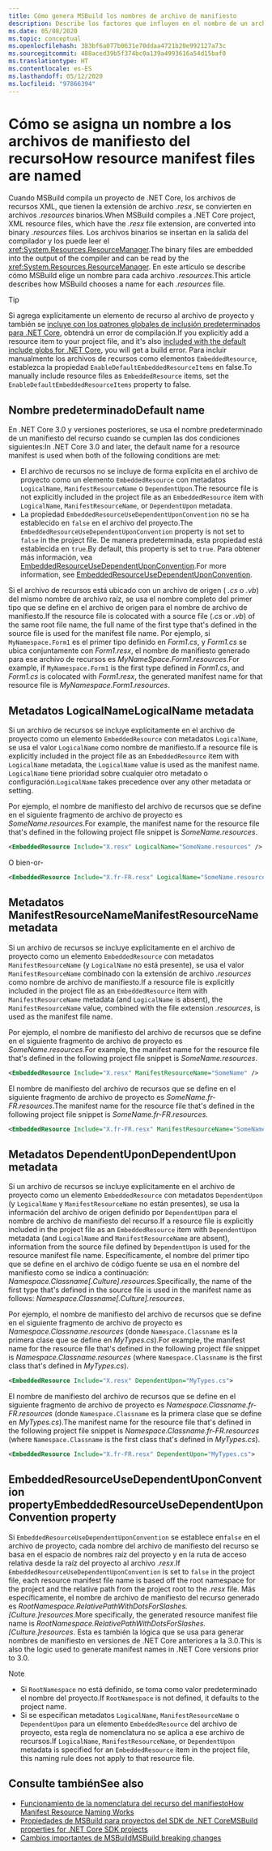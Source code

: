 ```yaml
---
title: Cómo genera MSBuild los nombres de archivo de manifiesto
description: Describe los factores que influyen en el nombre de un archivo de manifiesto de recurso generado por MSBuild en tiempo de compilación.
ms.date: 05/08/2020
ms.topic: conceptual
ms.openlocfilehash: 383bf6a077b0631e70ddaa4721b20e992127a73c
ms.sourcegitcommit: 488aced39b5f374bc0a139a4993616a54d15baf0
ms.translationtype: HT
ms.contentlocale: es-ES
ms.lasthandoff: 05/12/2020
ms.locfileid: "97866394"
---
```

# <a name="how-resource-manifest-files-are-named"></a><span data-ttu-id="b0fe4-103">Cómo se asigna un nombre a los archivos de manifiesto del recurso</span><span class="sxs-lookup"><span data-stu-id="b0fe4-103">How resource manifest files are named</span></span>

<span data-ttu-id="b0fe4-104">Cuando MSBuild compila un proyecto de .NET Core, los archivos de recursos XML, que tienen la extensión de archivo *.resx*, se convierten en archivos *.resources* binarios.</span><span class="sxs-lookup"><span data-stu-id="b0fe4-104">When MSBuild compiles a .NET Core project, XML resource files, which have the *.resx* file extension, are converted into binary *.resources* files.</span></span> <span data-ttu-id="b0fe4-105">Los archivos binarios se insertan en la salida del compilador y los puede leer el <xref:System.Resources.ResourceManager>.</span><span class="sxs-lookup"><span data-stu-id="b0fe4-105">The binary files are embedded into the output of the compiler and can be read by the <xref:System.Resources.ResourceManager>.</span></span> <span data-ttu-id="b0fe4-106">En este artículo se describe cómo MSBuild elige un nombre para cada archivo *.resources*.</span><span class="sxs-lookup"><span data-stu-id="b0fe4-106">This article describes how MSBuild chooses a name for each *.resources* file.</span></span>

> [!TIP]
> <span data-ttu-id="b0fe4-107">Si agrega explícitamente un elemento de recurso al archivo de proyecto y también se [incluye con los patrones globales de inclusión predeterminados para .NET Core](../project-sdk/overview.md#default-compilation-includes), obtendrá un error de compilación.</span><span class="sxs-lookup"><span data-stu-id="b0fe4-107">If you explicitly add a resource item to your project file, and it's also [included with the default include globs for .NET Core](../project-sdk/overview.md#default-compilation-includes), you will get a build error.</span></span> <span data-ttu-id="b0fe4-108">Para incluir manualmente los archivos de recursos como elementos `EmbeddedResource`, establezca la propiedad `EnableDefaultEmbeddedResourceItems` en false.</span><span class="sxs-lookup"><span data-stu-id="b0fe4-108">To manually include resource files as `EmbeddedResource` items, set the `EnableDefaultEmbeddedResourceItems` property to false.</span></span>

## <a name="default-name"></a><span data-ttu-id="b0fe4-109">Nombre predeterminado</span><span class="sxs-lookup"><span data-stu-id="b0fe4-109">Default name</span></span>

<span data-ttu-id="b0fe4-110">En .NET Core 3.0 y versiones posteriores, se usa el nombre predeterminado de un manifiesto del recurso cuando se cumplen las dos condiciones siguientes:</span><span class="sxs-lookup"><span data-stu-id="b0fe4-110">In .NET Core 3.0 and later, the default name for a resource manifest is used when both of the following conditions are met:</span></span>

- <span data-ttu-id="b0fe4-111">El archivo de recursos no se incluye de forma explícita en el archivo de proyecto como un elemento `EmbeddedResource` con metadatos `LogicalName`, `ManifestResourceName` o `DependentUpon`.</span><span class="sxs-lookup"><span data-stu-id="b0fe4-111">The resource file is not explicitly included in the project file as an `EmbeddedResource` item with `LogicalName`, `ManifestResourceName`, or `DependentUpon` metadata.</span></span>
- <span data-ttu-id="b0fe4-112">La propiedad `EmbeddedResourceUseDependentUponConvention` no se ha establecido en `false` en el archivo del proyecto.</span><span class="sxs-lookup"><span data-stu-id="b0fe4-112">The `EmbeddedResourceUseDependentUponConvention` property is not set to `false` in the project file.</span></span> <span data-ttu-id="b0fe4-113">De manera predeterminada, esta propiedad está establecida en `true`.</span><span class="sxs-lookup"><span data-stu-id="b0fe4-113">By default, this property is set to `true`.</span></span> <span data-ttu-id="b0fe4-114">Para obtener más información, vea [EmbeddedResourceUseDependentUponConvention](../project-sdk/msbuild-props.md#embeddedresourceusedependentuponconvention).</span><span class="sxs-lookup"><span data-stu-id="b0fe4-114">For more information, see [EmbeddedResourceUseDependentUponConvention](../project-sdk/msbuild-props.md#embeddedresourceusedependentuponconvention).</span></span>

<span data-ttu-id="b0fe4-115">Si el archivo de recursos está ubicado con un archivo de origen ( *.cs* o *.vb*) del mismo nombre de archivo raíz, se usa el nombre completo del primer tipo que se define en el archivo de origen para el nombre de archivo de manifiesto.</span><span class="sxs-lookup"><span data-stu-id="b0fe4-115">If the resource file is colocated with a source file (*.cs* or *.vb*) of the same root file name, the full name of the first type that's defined in the source file is used for the manifest file name.</span></span> <span data-ttu-id="b0fe4-116">Por ejemplo, si `MyNamespace.Form1` es el primer tipo definido en *Form1.cs*, y *Form1.cs* se ubica conjuntamente con *Form1.resx*, el nombre de manifiesto generado para ese archivo de recursos es *MyNameSpace.Form1.resources*.</span><span class="sxs-lookup"><span data-stu-id="b0fe4-116">For example, if `MyNamespace.Form1` is the first type defined in *Form1.cs*, and *Form1.cs* is colocated with *Form1.resx*, the generated manifest name for that resource file is *MyNamespace.Form1.resources*.</span></span>

## <a name="logicalname-metadata"></a><span data-ttu-id="b0fe4-117">Metadatos LogicalName</span><span class="sxs-lookup"><span data-stu-id="b0fe4-117">LogicalName metadata</span></span>

<span data-ttu-id="b0fe4-118">Si un archivo de recursos se incluye explícitamente en el archivo de proyecto como un elemento `EmbeddedResource` con metadatos `LogicalName`, se usa el valor `LogicalName` como nombre de manifiesto.</span><span class="sxs-lookup"><span data-stu-id="b0fe4-118">If a resource file is explicitly included in the project file as an `EmbeddedResource` item with `LogicalName` metadata, the `LogicalName` value is used as the manifest name.</span></span> <span data-ttu-id="b0fe4-119">`LogicalName` tiene prioridad sobre cualquier otro metadato o configuración.</span><span class="sxs-lookup"><span data-stu-id="b0fe4-119">`LogicalName` takes precedence over any other metadata or setting.</span></span>

<span data-ttu-id="b0fe4-120">Por ejemplo, el nombre de manifiesto del archivo de recursos que se define en el siguiente fragmento de archivo de proyecto es *SomeName.resources*.</span><span class="sxs-lookup"><span data-stu-id="b0fe4-120">For example, the manifest name for the resource file that's defined in the following project file snippet is *SomeName.resources*.</span></span>

```xml
<EmbeddedResource Include="X.resx" LogicalName="SomeName.resources" />
```

<span data-ttu-id="b0fe4-121">O bien</span><span class="sxs-lookup"><span data-stu-id="b0fe4-121">-or-</span></span>

```xml
<EmbeddedResource Include="X.fr-FR.resx" LogicalName="SomeName.resources" />
```

## <a name="manifestresourcename-metadata"></a><span data-ttu-id="b0fe4-122">Metadatos ManifestResourceName</span><span class="sxs-lookup"><span data-stu-id="b0fe4-122">ManifestResourceName metadata</span></span>

<span data-ttu-id="b0fe4-123">Si un archivo de recursos se incluye explícitamente en el archivo de proyecto como un elemento `EmbeddedResource` con metadatos `ManifestResourceName` (y `LogicalName` no está presente), se usa el valor `ManifestResourceName` combinado con la extensión de archivo *.resources* como nombre de archivo de manifiesto.</span><span class="sxs-lookup"><span data-stu-id="b0fe4-123">If a resource file is explicitly included in the project file as an `EmbeddedResource` item with `ManifestResourceName` metadata (and `LogicalName` is absent), the `ManifestResourceName` value, combined with the file extension *.resources*, is used as the manifest file name.</span></span>

<span data-ttu-id="b0fe4-124">Por ejemplo, el nombre de manifiesto del archivo de recursos que se define en el siguiente fragmento de archivo de proyecto es *SomeName.resources*.</span><span class="sxs-lookup"><span data-stu-id="b0fe4-124">For example, the manifest name for the resource file that's defined in the following project file snippet is *SomeName.resources*.</span></span>

```xml
<EmbeddedResource Include="X.resx" ManifestResourceName="SomeName" />
```

<span data-ttu-id="b0fe4-125">El nombre de manifiesto del archivo de recursos que se define en el siguiente fragmento de archivo de proyecto es *SomeName.fr-FR.resources*.</span><span class="sxs-lookup"><span data-stu-id="b0fe4-125">The manifest name for the resource file that's defined in the following project file snippet is *SomeName.fr-FR.resources*.</span></span>

```xml
<EmbeddedResource Include="X.fr-FR.resx" ManifestResourceName="SomeName.fr-FR" />
```

## <a name="dependentupon-metadata"></a><span data-ttu-id="b0fe4-126">Metadatos DependentUpon</span><span class="sxs-lookup"><span data-stu-id="b0fe4-126">DependentUpon metadata</span></span>

<span data-ttu-id="b0fe4-127">Si un archivo de recursos se incluye explícitamente en el archivo de proyecto como un elemento `EmbeddedResource` con metadatos `DependentUpon` (y `LogicalName` y `ManifestResourceName` no están presentes), se usa la información del archivo de origen definido por `DependentUpon` para el nombre de archivo de manifiesto del recurso.</span><span class="sxs-lookup"><span data-stu-id="b0fe4-127">If a resource file is explicitly included in the project file as an `EmbeddedResource` item with `DependentUpon` metadata (and `LogicalName` and `ManifestResourceName` are absent), information from the source file defined by `DependentUpon` is used for the resource manifest file name.</span></span> <span data-ttu-id="b0fe4-128">Específicamente, el nombre del primer tipo que se define en el archivo de código fuente se usa en el nombre del manifiesto como se indica a continuación: *Namespace.Classname\[.Culture].resources*.</span><span class="sxs-lookup"><span data-stu-id="b0fe4-128">Specifically, the name of the first type that's defined in the source file is used in the manifest name as follows: *Namespace.Classname\[.Culture].resources*.</span></span>

<span data-ttu-id="b0fe4-129">Por ejemplo, el nombre de manifiesto del archivo de recursos que se define en el siguiente fragmento de archivo de proyecto es *Namespace.Classname.resources* (donde `Namespace.Classname` es la primera clase que se define en *MyTypes.cs*).</span><span class="sxs-lookup"><span data-stu-id="b0fe4-129">For example, the manifest name for the resource file that's defined in the following project file snippet is *Namespace.Classname.resources* (where `Namespace.Classname` is the first class that's defined in *MyTypes.cs*).</span></span>

```xml
<EmbeddedResource Include="X.resx" DependentUpon="MyTypes.cs">
```

<span data-ttu-id="b0fe4-130">El nombre de manifiesto del archivo de recursos que se define en el siguiente fragmento de archivo de proyecto es *Namespace.Classname.fr-FR.resources* (donde `Namespace.Classname` es la primera clase que se define en *MyTypes.cs*).</span><span class="sxs-lookup"><span data-stu-id="b0fe4-130">The manifest name for the resource file that's defined in the following project file snippet is *Namespace.Classname.fr-FR.resources* (where `Namespace.Classname` is the first class that's defined in *MyTypes.cs*).</span></span>

```xml
<EmbeddedResource Include="X.fr-FR.resx" DependentUpon="MyTypes.cs">
```

## <a name="embeddedresourceusedependentuponconvention-property"></a><span data-ttu-id="b0fe4-131">EmbeddedResourceUseDependentUponConvention property</span><span class="sxs-lookup"><span data-stu-id="b0fe4-131">EmbeddedResourceUseDependentUponConvention property</span></span>

<span data-ttu-id="b0fe4-132">Si `EmbeddedResourceUseDependentUponConvention` se establece en`false` en el archivo de proyecto, cada nombre del archivo de manifiesto del recurso se basa en el espacio de nombres raíz del proyecto y en la ruta de acceso relativa desde la raíz del proyecto al archivo *.resx*.</span><span class="sxs-lookup"><span data-stu-id="b0fe4-132">If `EmbeddedResourceUseDependentUponConvention` is set to `false` in the project file, each resource manifest file name is based off the root namespace for the project and the relative path from the project root to the *.resx* file.</span></span> <span data-ttu-id="b0fe4-133">Más específicamente, el nombre de archivo de manifiesto del recurso generado es *RootNamespace.RelativePathWithDotsForSlashes.\[Culture.]resources*.</span><span class="sxs-lookup"><span data-stu-id="b0fe4-133">More specifically, the generated resource manifest file name is *RootNamespace.RelativePathWithDotsForSlashes.\[Culture.]resources*.</span></span> <span data-ttu-id="b0fe4-134">Esta es también la lógica que se usa para generar nombres de manifiesto en versiones de .NET Core anteriores a la 3.0.</span><span class="sxs-lookup"><span data-stu-id="b0fe4-134">This is also the logic used to generate manifest names in .NET Core versions prior to 3.0.</span></span>

> [!NOTE]
>
> - <span data-ttu-id="b0fe4-135">Si `RootNamespace` no está definido, se toma como valor predeterminado el nombre del proyecto.</span><span class="sxs-lookup"><span data-stu-id="b0fe4-135">If `RootNamespace` is not defined, it defaults to the project name.</span></span>
> - <span data-ttu-id="b0fe4-136">Si se especifican metadatos `LogicalName`, `ManifestResourceName` o `DependentUpon` para un elemento `EmbeddedResource` del archivo de proyecto, esta regla de nomenclatura no se aplica a ese archivo de recursos.</span><span class="sxs-lookup"><span data-stu-id="b0fe4-136">If `LogicalName`, `ManifestResourceName`, or `DependentUpon` metadata is specified for an `EmbeddedResource` item in the project file, this naming rule does not apply to that resource file.</span></span>

## <a name="see-also"></a><span data-ttu-id="b0fe4-137">Consulte también</span><span class="sxs-lookup"><span data-stu-id="b0fe4-137">See also</span></span>

- [<span data-ttu-id="b0fe4-138">Funcionamiento de la nomenclatura del recurso del manifiesto</span><span class="sxs-lookup"><span data-stu-id="b0fe4-138">How Manifest Resource Naming Works</span></span>](https://gist.github.com/BenVillalobos/041673b9a73bec60fdc3bf0f86fae62a)
- [<span data-ttu-id="b0fe4-139">Propiedades de MSBuild para proyectos del SDK de .NET Core</span><span class="sxs-lookup"><span data-stu-id="b0fe4-139">MSBuild properties for .NET Core SDK projects</span></span>](../project-sdk/msbuild-props.md)
- [<span data-ttu-id="b0fe4-140">Cambios importantes de MSBuild</span><span class="sxs-lookup"><span data-stu-id="b0fe4-140">MSBuild breaking changes</span></span>](../compatibility/msbuild.md)
